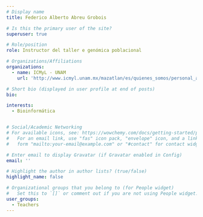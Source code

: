 ```yaml
---
# Display name
title: Federico Alberto Abreu Grobois

# Is this the primary user of the site?
superuser: true

# Role/position
role: Instructor del taller e genómica poblacional

# Organizations/Affiliations
organizations:
  - name: ICMyL - UNAM
    url: 'http://www.icmyl.unam.mx/mazatlan/es/quienes_somos/personal_academico/federico-alberto-abreu-grobois'

# Short bio (displayed in user profile at end of posts)
bio:

interests:
  - Bioinformática


# Social/Academic Networking
# For available icons, see: https://wowchemy.com/docs/getting-started/page-builder/#icons
#   For an email link, use "fas" icon pack, "envelope" icon, and a link in the
#   form "mailto:your-email@example.com" or "#contact" for contact widget.

# Enter email to display Gravatar (if Gravatar enabled in Config)
email: ''

# Highlight the author in author lists? (true/false)
highlight_name: false

# Organizational groups that you belong to (for People widget)
#   Set this to `[]` or comment out if you are not using People widget.
user_groups:
  - Teachers
---
```

